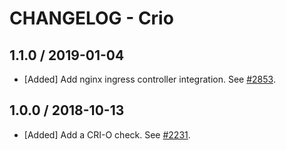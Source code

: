 # CHANGELOG - Crio

## 1.1.0 / 2019-01-04

* [Added] Add nginx ingress controller integration. See [#2853][1].

## 1.0.0 / 2018-10-13

* [Added] Add a CRI-O check. See [#2231][2].

[1]: https://github.com/DataDog/integrations-core/pull/2853
[2]: https://github.com/DataDog/integrations-core/pull/2231
